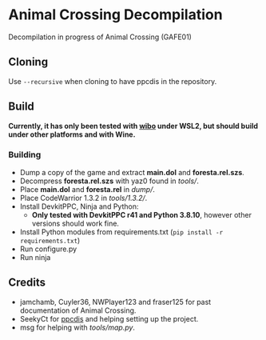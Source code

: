 # Animal Crossing Decompilation

Decompilation in progress of Animal Crossing (GAFE01)

## Cloning

Use `--recursive` when cloning to have ppcdis in the repository. 

## Build

**Currently, it has only been tested with [wibo](https://github.com/decompals/wibo) under WSL2, but should build under other platforms and with Wine.**

### Building

- Dump a copy of the game and extract **main.dol** and **foresta.rel.szs**.
- Decompress **foresta.rel.szs** with yaz0 found in *tools/*.
- Place **main.dol** and **foresta.rel** in *dump/*.
- Place CodeWarrior 1.3.2 in *tools/1.3.2/*.
- Install DevkitPPC, Ninja and Python:
    - **Only tested with DevkitPPC r41 and Python 3.8.10**, however other versions should work fine.
- Install Python modules from requirements.txt (`pip install -r requirements.txt`)
- Run configure.py
- Run ninja

## Credits

- jamchamb, Cuyler36, NWPlayer123 and fraser125 for past documentation of Animal Crossing.
- SeekyCt for [ppcdis](https://github.com/SeekyCt/ppcdis/) and helping setting up the project.
- msg for helping with *tools/map.py*.
